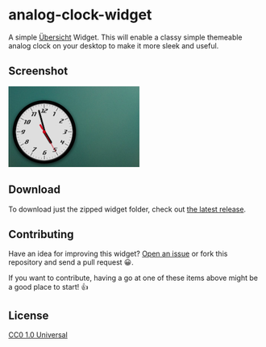analog-clock-widget
===================

A simple [Übersicht](http://tracesof.net/uebersicht/) Widget. This will enable a classy simple themeable analog clock on your desktop to make it more sleek and useful.

## Screenshot

![Analog clock widget for übersicht](./Screenshot.png)

## Download

To download just the zipped widget folder, check out [the latest release](https://github.com/ashikahmad/analog-clock-widget/releases/latest).

## Contributing

Have an idea for improving this widget? [Open an issue](https://github.com/ashikahmad/analog-clock-widget/issues/new) or fork this repository and send a pull request :grinning:.

If you want to contribute, having a go at one of these items above might be a good place to start! :+1:

## License

[CC0 1.0 Universal](./LICENSE)
